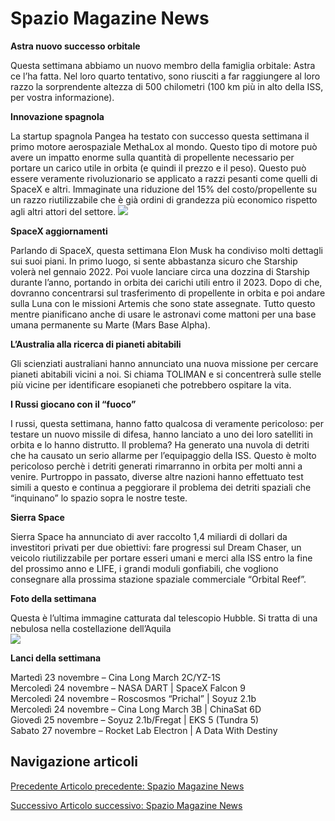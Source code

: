 Spazio Magazine News
====================

**Astra nuovo successo orbitale**

Questa settimana abbiamo un nuovo membro della famiglia orbitale: Astra ce l’ha fatta. Nel loro quarto tentativo, sono riusciti a far raggiungere al loro razzo la sorprendente altezza di 500 chilometri (100 km più in alto della ISS, per vostra informazione). 

**Innovazione spagnola**

La startup spagnola Pangea ha testato con successo questa settimana il primo motore aerospaziale MethaLox al mondo. Questo tipo di motore può avere un impatto enorme sulla quantità di propellente necessario per portare un carico utile in orbita (e quindi il prezzo e il peso). Questo può essere veramente rivoluzionario se applicato a razzi pesanti come quelli di SpaceX e altri. Immaginate una riduzione del 15% del costo/propellente su un razzo riutilizzabile che è già ordini di grandezza più economico rispetto agli altri attori del settore. ![](https://www.adaa.it/wp/wp-content/uploads/2021/11/a21-1024x881.png)

  
**SpaceX aggiornamenti**

Parlando di SpaceX, questa settimana Elon Musk ha condiviso molti dettagli sui suoi piani. In primo luogo, si sente abbastanza sicuro che Starship volerà nel gennaio 2022. Poi vuole lanciare circa una dozzina di Starship durante l’anno, portando in orbita dei carichi utili entro il 2023. Dopo di che, dovranno concentrarsi sul trasferimento di propellente in orbita e poi andare sulla Luna con le missioni Artemis che sono state assegnate. Tutto questo mentre pianificano anche di usare le astronavi come mattoni per una base umana permanente su Marte (Mars Base Alpha).

**L’Australia alla ricerca di pianeti abitabili**

Gli scienziati australiani hanno annunciato una nuova missione per cercare pianeti abitabili vicini a noi. Si chiama TOLIMAN e si concentrerà sulle stelle più vicine per identificare esopianeti che potrebbero ospitare la vita. 

**I Russi giocano con il “fuoco”**

I russi, questa settimana, hanno fatto qualcosa di veramente pericoloso: per testare un nuovo missile di difesa, hanno lanciato a uno dei loro satelliti in orbita e lo hanno distrutto. Il problema? Ha generato una nuvola di detriti che ha causato un serio allarme per l’equipaggio della ISS. Questo è molto pericoloso perchè i detriti generati rimarranno in orbita per molti anni a venire. Purtroppo in passato, diverse altre nazioni hanno effettuato test simili a questo e continua a peggiorare il problema dei detriti spaziali che “inquinano” lo spazio sopra le nostre teste.

**Sierra Space**

Sierra Space ha annunciato di aver raccolto 1,4 miliardi di dollari da investitori privati per due obiettivi: fare progressi sul Dream Chaser, un veicolo riutilizzabile per portare esseri umani e merci alla ISS entro la fine del prossimo anno e LIFE, i grandi moduli gonfiabili, che vogliono consegnare alla prossima stazione spaziale commerciale “Orbital Reef”. 

**Foto della settimana**

Questa è l’ultima immagine catturata dal telescopio Hubble. Si tratta di una nebulosa nella costellazione dell’Aquila  
![](https://www.adaa.it/wp/wp-content/uploads/2021/11/a22.jpeg)

  
**Lanci della settimana**

Martedì 23 novembre – Cina Long March 2C/YZ-1S  
Mercoledì 24 novembre – NASA DART | SpaceX Falcon 9  
Mercoledì 24 novembre – Roscosmos “Prichal” | Soyuz 2.1b  
Mercoledì 24 novembre – Cina Long March 3B | ChinaSat 6D  
Giovedì 25 novembre – Soyuz 2.1b/Fregat | EKS 5 (Tundra 5)  
Sabato 27 novembre – Rocket Lab Electron | A Data With Destiny

Navigazione articoli
--------------------

[Precedente Articolo precedente: Spazio Magazine News](https://www.adaa.it/2021/11/14/spazio-magazine-news-22/)

[Successivo Articolo successivo: Spazio Magazine News](https://www.adaa.it/2021/11/28/spazio-magazine/)
